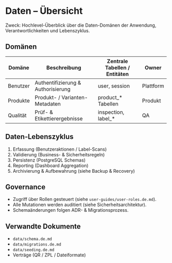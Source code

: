 # Daten – Übersicht

Zweck: Hochlevel-Überblick über die Daten-Domänen der Anwendung, Verantwortlichkeiten und Lebenszyklus.

## Domänen
| Domäne | Beschreibung | Zentrale Tabellen / Entitäten | Owner |
| ------ | ------------ | ----------------------------- | ----- |
| Benutzer | Authentifizierung & Authorisierung | user, session | Plattform |
| Produkte | Produkt- / Varianten-Metadaten | product_* Tabellen | Produkt |
| Qualität | Prüf- & Etikettierergebnisse | inspection, label_* | QA |

## Daten-Lebenszyklus
1. Erfassung (Benutzeraktionen / Label-Scans)
2. Validierung (Business- & Sicherheitsregeln)
3. Persistenz (PostgreSQL Schemas)
4. Reporting (Dashboard Aggregation)
5. Archivierung & Aufbewahrung (siehe Backup & Recovery)

## Governance
- Zugriff über Rollen gesteuert (siehe `user-guides/user-roles.de.md`).
- Alle Mutationen werden auditiert (siehe Sicherheitsarchitektur).
- Schemaänderungen folgen ADR- & Migrationsprozess.

## Verwandte Dokumente
- `data/schema.de.md`
- `data/migrations.de.md`
- `data/seeding.de.md`
- Verträge (QR / ZPL / Dateiformate)

